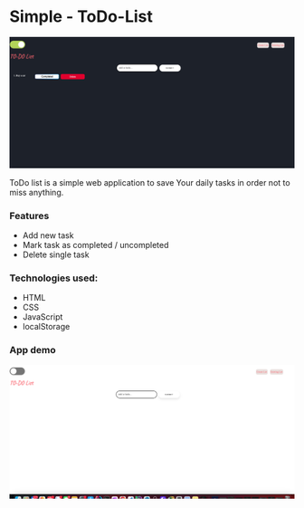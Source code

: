 # Simple - ToDo-List

![Model](/assets/darkMode.png)


ToDo list is a simple web application to save Your daily tasks in order not to miss anything.

### Features
* Add new task
* Mark task as completed / uncompleted
* Delete single task

### Technologies used:
* HTML
* CSS
* JavaScript
* localStorage
  
### App demo

![Model](/assets/noDarkMode.png)




